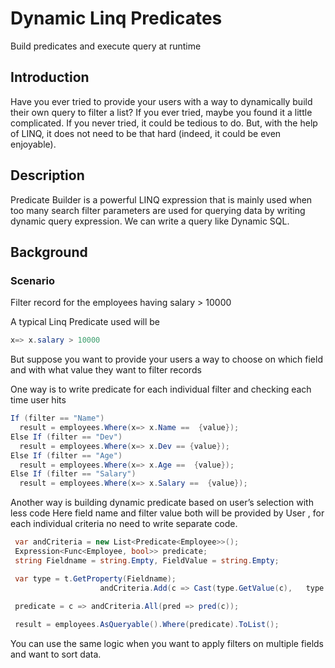 # Dynamic Linq Predicates
Build predicates and execute query at runtime

## Introduction

Have you ever tried to provide your users with a way to dynamically build their own query to filter a list? If you ever tried, maybe you found it a little complicated. If you never tried, it could be tedious to do. But, with the help of LINQ, it does not need to be that hard (indeed, it could be even enjoyable).

## Description
Predicate Builder is a powerful LINQ expression that is mainly used when too many search filter parameters are used for querying data by writing dynamic query expression. We can write a query like Dynamic SQL.

## Background

### Scenario
Filter record for the employees having salary  > 10000

A typical Linq Predicate used will be 
```C#
x=> x.salary > 10000 
```

But suppose you want to provide your users a way to choose on which field and with what value  they want to filter records 


One way is to write predicate for each individual filter and checking each time user hits 

```C#
If (filter == "Name")
  result = employees.Where(x=> x.Name ==  {value});
Else If (filter == "Dev")
  result = employees.Where(x=> x.Dev == {value});
Else If (filter == "Age")
  result = employees.Where(x=> x.Age ==  {value});
Else If (filter == "Salary")
  result = employees.Where(x=> x.Salary ==  {value});
```

Another way is building  dynamic predicate based on user’s selection with less code
Here field name and filter value both will be provided by User , for each individual criteria no need to write separate code.

```C#
 var andCriteria = new List<Predicate<Employee>>();
 Expression<Func<Employee, bool>> predicate;
 string Fieldname = string.Empty, FieldValue = string.Empty;
```
```C#
 var type = t.GetProperty(Fieldname);
                    andCriteria.Add(c => Cast(type.GetValue(c),   type.PropertyType) == Cast(FieldValue, type.PropertyType));
                    
 predicate = c => andCriteria.All(pred => pred(c));

 result = employees.AsQueryable().Where(predicate).ToList();
```
You can use the same logic when you want to apply filters  on multiple fields and want to sort data.

